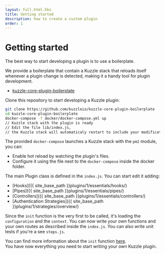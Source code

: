 ```yaml
---
layout: full.html.hbs
title: Getting started
description: how to create a custom plugin
order: 1
---
```


# Getting started

The best way to start developing a plugin is to use a boilerplate.

We provide a boilerplate that contain a Kuzzle stack that reloads itself whenever a plugin change is detected, making it a handy tool for plugin development.

- [kuzzle-core-plugin-boilerplate](https://github.com/kuzzleio/kuzzle-core-plugin-boilerplate)

Clone this repository to start developing a Kuzzle plugin:

```bash
git clone https://github.com/kuzzleio/kuzzle-core-plugin-boilerplate
cd kuzzle-core-plugin-boilerplate
docker-compose -f docker/docker-compose.yml up
// Kuzzle stack with the plugin is ready
// Edit the file lib/index.js,
// the Kuzzle stack will automaticaly restart to include your modifications
```

The provided `docker-compose` launches a Kuzzle stack with the `pm2` module, you can:

- Enable hot reload by watching the plugin's files.
- Configure it using the file next to the `docker-compose` inside the docker folder.

The main Plugin class is defined in the `index.js`. You can start edit it adding:

- [Hooks]({{ site_base_path }}plugins/1/essentials/hooks/)
- [Pipes]({{ site_base_path }}plugins/1/essentials/pipes/)
- [Controllers]({{ site_base_path }}plugins/1/essentials/controllers/)
- [Authentication Strategies]({{ site_base_path }}plugins/1/strategies/overview/)

Since the `init` function is the very first to be called, it's loading the `configuration` and the `context`.
You can now write your own functions and your own routes as described inside the `index.js`. You can also write unit tests if you're a see `steps.js`.

<div class="alert alert-info">
You can find more information about the <code>init</code> function <a href="{{ site_base_path }}plugins/1/plugin-layout/init-function/"> here</a>.
</div>
<div class="alert alert-success">
You have now everything you need to start writing your own Kuzzle plugin.
</div>
